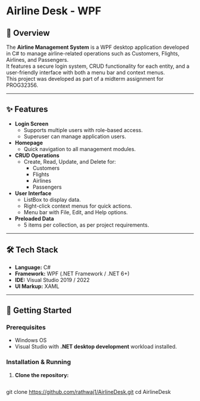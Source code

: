 # Airline Desk - WPF


## 📌 Overview
The **Airline Management System** is a WPF desktop application developed in C# to manage airline-related operations such as Customers, Flights, Airlines, and Passengers.  
It features a secure login system, CRUD functionality for each entity, and a user-friendly interface with both a menu bar and context menus.  
This project was developed as part of a midterm assignment for PROG32356.

---

## ✨ Features
- **Login Screen**
  - Supports multiple users with role-based access.
  - Superuser can manage application users.
- **Homepage**
  - Quick navigation to all management modules.
- **CRUD Operations**
  - Create, Read, Update, and Delete for:
    - Customers
    - Flights
    - Airlines
    - Passengers
- **User Interface**
  - ListBox to display data.
  - Right-click context menus for quick actions.
  - Menu bar with File, Edit, and Help options.
- **Preloaded Data**
  - 5 items per collection, as per project requirements.

---

## 🛠 Tech Stack
- **Language:** C#
- **Framework:** WPF (.NET Framework / .NET 6+)  
- **IDE:** Visual Studio 2019 / 2022
- **UI Markup:** XAML

---

## 🚀 Getting Started

### Prerequisites
- Windows OS  
- Visual Studio with **.NET desktop development** workload installed.

### Installation & Running
1. **Clone the repository:**
   ```bash
git clone https://github.com/rathwaj1/AirlineDesk.git
cd AirlineDesk

